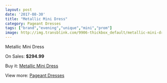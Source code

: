 ```yaml
---
layout: post
date: '2017-08-30'
title: "Metallic Mini Dress"
category: Pageant Dresses
tags: ["brand","evening","unique","mini","prom"]
image: http://img.transblink.com/9906-thickbox_default/metallic-mini-dress.jpg
---
```

Metallic Mini Dress

On Sales: **$294.99**
<a href="https://www.transblink.com/en/pageant-dresses/3216-metallic-mini-dress.html"><amp-img layout="responsive" width="600" height="600" src="//img.transblink.com/9906-thickbox_default/metallic-mini-dress.jpg" alt="Metallic Mini Dress 0" /></a>
<a href="https://www.transblink.com/en/pageant-dresses/3216-metallic-mini-dress.html"><amp-img layout="responsive" width="600" height="600" src="//img.transblink.com/9910-thickbox_default/metallic-mini-dress.jpg" alt="Metallic Mini Dress 1" /></a>
<a href="https://www.transblink.com/en/pageant-dresses/3216-metallic-mini-dress.html"><amp-img layout="responsive" width="600" height="600" src="//img.transblink.com/9909-thickbox_default/metallic-mini-dress.jpg" alt="Metallic Mini Dress 2" /></a>
<a href="https://www.transblink.com/en/pageant-dresses/3216-metallic-mini-dress.html"><amp-img layout="responsive" width="600" height="600" src="//img.transblink.com/9908-thickbox_default/metallic-mini-dress.jpg" alt="Metallic Mini Dress 3" /></a>
<a href="https://www.transblink.com/en/pageant-dresses/3216-metallic-mini-dress.html"><amp-img layout="responsive" width="600" height="600" src="//img.transblink.com/9907-thickbox_default/metallic-mini-dress.jpg" alt="Metallic Mini Dress 4" /></a>

Buy it: [Metallic Mini Dress](https://www.transblink.com/en/pageant-dresses/3216-metallic-mini-dress.html "Metallic Mini Dress")

View more: [Pageant Dresses](https://www.transblink.com/en/9-pageant-dresses "Pageant Dresses")